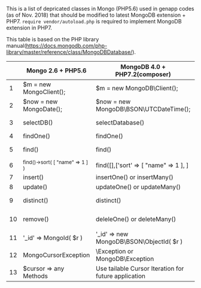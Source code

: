 This is a list of depricated classes in Mongo (PHP5.6) used in genapp codes (as of Nov. 2018) that should be modified 
to latest MongoDB extension + PHP7.
`require vendor/autoload.php` is required to implement MongoDB extension in PHP7.

This table  is based on the PHP library manual(https://docs.mongodb.com/php-library/master/reference/class/MongoDBDatabase/).


| | Mongo 2.6 + PHP5.6    | MongoDB 4.0 + PHP7.2(composer) | Ref | Test file |
---|---|---|---|---
|  1  | $m = new MongoClient(); | $m = new MongoDB\Client(); | [1](https://docs.mongodb.com/php-library/master/reference/class/MongoDBClient/index.html#phpclass.MongoDB\Client) | |
|  2  | $now = new MongoDate(); | $now = new MongoDB\BSON\UTCDateTime(); |[1](http://php.net/class.mongodb-bson-utcdatetime), [2](https://docs.mongodb.com/php-library/master/tutorial/custom-types/index.html) | |
|  3  | selectDB() | selectDatabase() |[1](http://php.net/manual/en/mongoclient.selectdb.php), [2](https://docs.mongodb.com/php-library/master/reference/method/MongoDBClient-selectDatabase/) | <sub>/util/jobs_history_web.php</sub>|
|  4  | findOne()               | findOne() |[1](https://docs.mongodb.com/php-library/master/tutorial/crud/#query-documents) | |
|  5  | find()               | find() | [1](https://docs.mongodb.com/php-library/master/tutorial/crud/#query-documents), [2](https://docs.mongodb.com/manual/tutorial/project-fields-from-query-results/)| |
|  6  | <sub>find()->sort( [ "name" => 1 ] )  </sub>             | find([],['sort' => [ "name" => 1 ], ] | [1](https://docs.mongodb.com/php-library/master/tutorial/crud/#query-documents)| <sub>/sys/sys_manageusers.php</sub>|
|  7  | insert()               | insertOne() or insertMany()| [1](https://docs.mongodb.com/php-library/master/tutorial/crud/#insert-documents) | |
|  8  | update()                | updateOne() or updateMany()| [1](https://docs.mongodb.com/php-library/master/tutorial/crud/#update-documents)| |
|  9  | distinct()                | distinct()| [1](http://php.net/manual/en/mongocollection.distinct.php), [2](https://docs.mongodb.com/php-library/master/reference/method/MongoDBCollection-distinct/)| <sub>/sys/sys_pull.php</sub>|
|  10  | remove()                | deleleOne() or deleteMany()| [1](https://docs.mongodb.com/php-library/master/reference/class/MongoDBCollection/)| <sub>There is no remove() method in vendor. see sys_jobintegritycheck.php</sub>|
|  11  | '\_id' => MongoId( $r )     | '\_id' => new MongoDB\BSON\ObjectId( $r ) | [1](https://github.com/mongodb/mongo-php-library/issues/217), [2](http://php.net/manual/en/class.mongodb-bson-objectid.php#class.mongodb-bson-objectid) |  | 
|  12 | MongoCursorException | \Exception or MongoDB\Exception | [1](https://docs.mongodb.com/php-library/master/reference/exception-classes/index.html#phpclass.MongoDB\Exception\Exception) | |
|  13 | $cursor => any Methods     | Use tailable Cursor Iteration for future application| [1](https://docs.mongodb.com/php-library/master/tutorial/tailable-cursor/index.html#wrapping-a-normal-cursor)  | |
